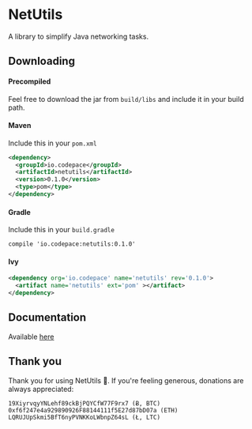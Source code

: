 # NetUtils
A library to simplify Java networking tasks.

## Downloading

#### Precompiled
Feel free to download the jar from `build/libs` and include it in your build path.

#### Maven
Include this in your `pom.xml`

```xml
<dependency>
  <groupId>io.codepace</groupId>
  <artifactId>netutils</artifactId>
  <version>0.1.0</version>
  <type>pom</type>
</dependency>
```

#### Gradle
Include this in your `build.gradle`
```
compile 'io.codepace:netutils:0.1.0'
```

#### Ivy
```xml
<dependency org='io.codepace' name='netutils' rev='0.1.0'>
  <artifact name='netutils' ext='pom' ></artifact>
</dependency>
```

## Documentation
Available [here](http://codepace-hq.github.io/NetUtils)

## Thank you

Thank you for using NetUtils 👏.
If you're feeling generous, donations are always appreciated:

```
19XiyrvqyYNLehf89ckBjPQYCfW77F9rx7 (Ƀ, BTC)
0xf6f247e4a929890926F88144111f5E27d87bD07a (ETH)
LQRUJUpSkmi5BfT6nyPVNKKoLWbnpZ64sL (Ł, LTC)
```
